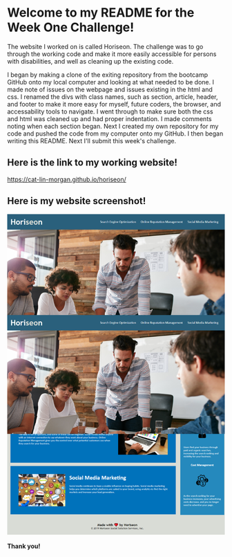 # Welcome to my README for the Week One Challenge! 

The website I worked on is called Horiseon. 
The challenge was to go through the working code and make it more easily accessible for persons with disabilities, and well as cleaning up the existing code.

I began by making a clone of the exiting repository from the bootcamp GitHub onto my local computer and looking at what needed to be done. I made note of issues on the webpage and issues existing in the html and css. I renamed the divs with class names, such as section, article, header, and footer to make it more easy for myself, future coders, the browser, and accessability tools to navigate. I went through to make sure both the css and html was cleaned up and had proper indentation. I made comments noting when each section began. Next I created my own repository for my code and pushed the code from my computer onto my GitHub. I then began writing this README. Next I'll submit this week's challenge.


## Here is the link to my working website!

https://cat-lin-morgan.github.io/horiseon/


## Here is my website screenshot!

<img src="projectscreenshot.png" alt="Website Screenshot" />


**Thank you!**
